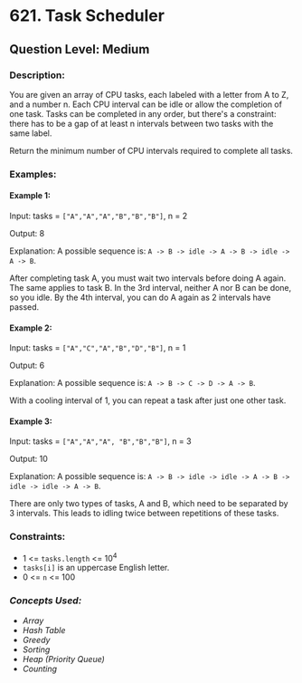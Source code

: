 # 621. Task Scheduler
## Question Level: Medium
### Description:
You are given an array of CPU tasks, each labeled with a letter from A to Z, and a number n. Each CPU interval can be idle or allow the completion of one task. Tasks can be completed in any order, but there's a constraint: there has to be a gap of at least n intervals between two tasks with the same label.

Return the minimum number of CPU intervals required to complete all tasks.

### Examples:
#### Example 1:

Input: tasks = `["A","A","A","B","B","B"]`, n = 2

Output: 8

Explanation: A possible sequence is: `A -> B -> idle -> A -> B -> idle -> A -> B`.

After completing task A, you must wait two intervals before doing A again. The same applies to task B. In the 3rd interval, neither A nor B can be done, so you idle. By the 4th interval, you can do A again as 2 intervals have passed.

#### Example 2:

Input: tasks = `["A","C","A","B","D","B"]`, n = 1

Output: 6

Explanation: A possible sequence is: `A -> B -> C -> D -> A -> B`.

With a cooling interval of 1, you can repeat a task after just one other task.

#### Example 3:

Input: tasks = `["A","A","A", "B","B","B"]`, n = 3

Output: 10

Explanation: A possible sequence is: `A -> B -> idle -> idle -> A -> B -> idle -> idle -> A -> B`.

There are only two types of tasks, A and B, which need to be separated by 3 intervals. This leads to idling twice between repetitions of these tasks.

### Constraints:

- 1 <= `tasks.length` <= 10<sup>4</sup>
- `tasks[i]` is an uppercase English letter.
- 0 <= `n` <= 100

### <i>Concepts Used:
- Array
- Hash Table
- Greedy
- Sorting
- Heap (Priority Queue)
- Counting</i>